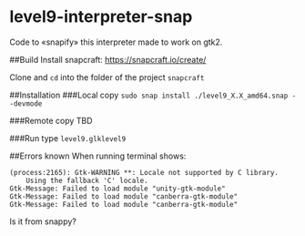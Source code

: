 # level9-interpreter-snap
Code to «snapify» this interpreter made to work on gtk2.

##Build
Install snapcraft: https://snapcraft.io/create/

Clone and `cd` into the folder of the project
`snapcraft`

##Installation
###Local copy
`sudo snap install ./level9_X.X_amd64.snap --devmode`

###Remote copy
TBD

###Run
type `level9.glklevel9`

##Errors known
When running terminal shows:
```
(process:2165): Gtk-WARNING **: Locale not supported by C library.
	Using the fallback 'C' locale.
Gtk-Message: Failed to load module "unity-gtk-module"
Gtk-Message: Failed to load module "canberra-gtk-module"
Gtk-Message: Failed to load module "canberra-gtk-module"
```
Is it from snappy?
